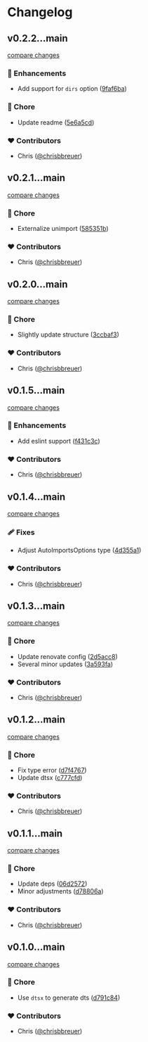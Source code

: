 # Changelog


## v0.2.2...main

[compare changes](https://github.com/stacksjs/bun-plugin-auto-imports/compare/v0.2.2...main)

### 🚀 Enhancements

- Add support for `dirs` option ([9faf6ba](https://github.com/stacksjs/bun-plugin-auto-imports/commit/9faf6ba))

### 🏡 Chore

- Update readme ([5e6a5cd](https://github.com/stacksjs/bun-plugin-auto-imports/commit/5e6a5cd))

### ❤️ Contributors

- Chris ([@chrisbbreuer](http://github.com/chrisbbreuer))

## v0.2.1...main

[compare changes](https://github.com/stacksjs/bun-plugin-auto-imports/compare/v0.2.1...main)

### 🏡 Chore

- Externalize unimport ([585351b](https://github.com/stacksjs/bun-plugin-auto-imports/commit/585351b))

### ❤️ Contributors

- Chris ([@chrisbbreuer](http://github.com/chrisbbreuer))

## v0.2.0...main

[compare changes](https://github.com/stacksjs/bun-plugin-auto-imports/compare/v0.2.0...main)

### 🏡 Chore

- Slightly update structure ([3ccbaf3](https://github.com/stacksjs/bun-plugin-auto-imports/commit/3ccbaf3))

### ❤️ Contributors

- Chris ([@chrisbbreuer](http://github.com/chrisbbreuer))

## v0.1.5...main

[compare changes](https://github.com/stacksjs/bun-plugin-auto-imports/compare/v0.1.5...main)

### 🚀 Enhancements

- Add eslint support ([f431c3c](https://github.com/stacksjs/bun-plugin-auto-imports/commit/f431c3c))

### ❤️ Contributors

- Chris ([@chrisbbreuer](http://github.com/chrisbbreuer))

## v0.1.4...main

[compare changes](https://github.com/stacksjs/bun-plugin-auto-imports/compare/v0.1.4...main)

### 🩹 Fixes

- Adjust AutoImportsOptions type ([4d355a1](https://github.com/stacksjs/bun-plugin-auto-imports/commit/4d355a1))

### ❤️ Contributors

- Chris ([@chrisbbreuer](http://github.com/chrisbbreuer))

## v0.1.3...main

[compare changes](https://github.com/stacksjs/bun-plugin-auto-imports/compare/v0.1.3...main)

### 🏡 Chore

- Update renovate config ([2d5acc8](https://github.com/stacksjs/bun-plugin-auto-imports/commit/2d5acc8))
- Several minor updates ([3a593fa](https://github.com/stacksjs/bun-plugin-auto-imports/commit/3a593fa))

### ❤️ Contributors

- Chris ([@chrisbbreuer](http://github.com/chrisbbreuer))

## v0.1.2...main

[compare changes](https://github.com/stacksjs/bun-plugin-auto-imports/compare/v0.1.2...main)

### 🏡 Chore

- Fix type error ([d7f4767](https://github.com/stacksjs/bun-plugin-auto-imports/commit/d7f4767))
- Update dtsx ([c777cfd](https://github.com/stacksjs/bun-plugin-auto-imports/commit/c777cfd))

### ❤️ Contributors

- Chris ([@chrisbbreuer](http://github.com/chrisbbreuer))

## v0.1.1...main

[compare changes](https://github.com/stacksjs/bun-plugin-auto-imports/compare/v0.1.1...main)

### 🏡 Chore

- Update deps ([06d2572](https://github.com/stacksjs/bun-plugin-auto-imports/commit/06d2572))
- Minor adjustments ([d78806a](https://github.com/stacksjs/bun-plugin-auto-imports/commit/d78806a))

### ❤️ Contributors

- Chris ([@chrisbbreuer](http://github.com/chrisbbreuer))

## v0.1.0...main

[compare changes](https://github.com/stacksjs/bun-plugin-dts-auto/compare/v0.1.0...main)

### 🏡 Chore

- Use `dtsx` to generate dts ([d791c84](https://github.com/stacksjs/bun-plugin-dts-auto/commit/d791c84))

### ❤️ Contributors

- Chris ([@chrisbbreuer](http://github.com/chrisbbreuer))


